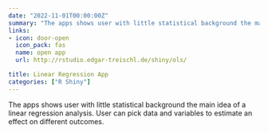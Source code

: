```yaml
---
date: "2022-11-01T00:00:00Z"
summary: "The apps shows user with little statistical background the main idea of a linear regression analysis. User can pick ..."
links:
- icon: door-open
  icon_pack: fas
  name: open app
  url: http://rstudio.edgar-treischl.de/shiny/ols/

title: Linear Regression App
categories: ["R Shiny"]
---
```


The apps shows user with little statistical background the main idea of a linear regression analysis. User can pick data and variables to estimate an effect on different outcomes. 